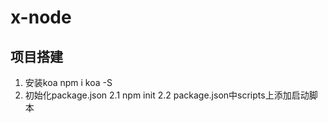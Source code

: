 # x-node
## 项目搭建
1. 安装koa
    npm i koa -S  
2. 初始化package.json
    2.1 npm init
    2.2 package.json中scripts上添加启动脚本